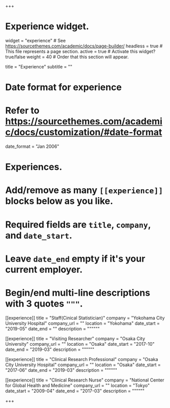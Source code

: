 +++
# Experience widget.
widget = "experience"  # See https://sourcethemes.com/academic/docs/page-builder/
headless = true  # This file represents a page section.
active = true  # Activate this widget? true/false
weight = 40  # Order that this section will appear.

title = "Experience"
subtitle = ""

# Date format for experience
#   Refer to https://sourcethemes.com/academic/docs/customization/#date-format
date_format = "Jan 2006"

# Experiences.
#   Add/remove as many `[[experience]]` blocks below as you like.
#   Required fields are `title`, `company`, and `date_start`.
#   Leave `date_end` empty if it's your current employer.
#   Begin/end multi-line descriptions with 3 quotes `"""`.
[[experience]]
  title = "Staff(Cinical Statistician)"
  company = "Yokohama City University Hospital"
  company_url = ""
  location = "Yokohama"
  date_start = "2019-05"
  date_end = ""
  description = """"""

[[experience]]
  title = "Visiting Researcher"
  company = "Osaka City University"
  company_url = ""
  location = "Osaka"
  date_start = "2017-10"
  date_end = "2019-03"
  description = """"""

[[experience]]
  title = "Clinical Research Professional"
  company = "Osaka City University Hospital"
  company_url = ""
  location = "Osaka"
  date_start = "2017-06"
  date_end = "2019-03"
  description = """"""

[[experience]]
  title = "Clinical Research Nurse"
  company = "National Center for Global Health and Medicine"
  company_url = ""
  location = "Tokyo"
  date_start = "2009-04"
  date_end = "2017-03"
  description = """"""

+++
